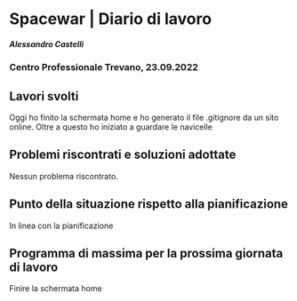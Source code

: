# Spacewar | Diario di lavoro
##### Alessandro Castelli
### Centro Professionale Trevano, 23.09.2022

## Lavori svolti
Oggi ho finito la schermata home e ho generato il file .gitignore
da un sito online. Oltre a questo ho iniziato a guardare le navicelle


##  Problemi riscontrati e soluzioni adottate
Nessun problema riscontrato.

##  Punto della situazione rispetto alla pianificazione
In linea con la pianificazione

## Programma di massima per la prossima giornata di lavoro
Finire la schermata home